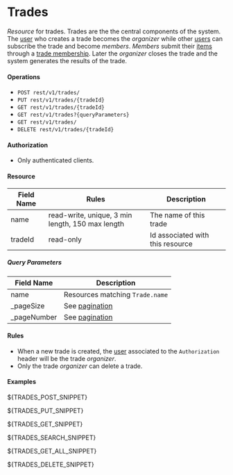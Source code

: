 Trades
======
_Resource_ for trades. Trades are the the central components of the system. The [user][1] who creates a trade becomes the _organizer_ while other [users][1] can subscribe the trade and become _members_.
_Members_ submit their [items][3] through a [trade membership][4]. Later the _organizer_ closes the trade and the system generates the results of the trade.

#### Operations
* `POST rest/v1/trades/`
* `PUT rest/v1/trades/{tradeId}`
* `GET rest/v1/trades/{tradeId}`
* `GET rest/v1/trades?{queryParameters}`
* `GET rest/v1/trades/`
* `DELETE rest/v1/trades/{tradeId}`

#### Authorization
* Only authenticated clients.

#### Resource
| Field Name | Rules | Description |
| ---------- | ----- | ----------- |
name | read-write, unique, 3 min length, 150 max length | The name of this trade
tradeId | read-only | Id associated with this resource

##### Query Parameters
| Field Name | Description |
| ---------- | ----------- |
name | Resources matching `Trade.name`
_pageSize | See [pagination][2]
_pageNumber | See [pagination][2]

#### Rules
* When a new trade is created, the [user][1] associated to the `Authorization` header will be the trade _organizer_.
* Only the trade _organizer_ can delete a trade.

#### Examples
${TRADES_POST_SNIPPET}

${TRADES_PUT_SNIPPET}

${TRADES_GET_SNIPPET}

${TRADES_SEARCH_SNIPPET}

${TRADES_GET_ALL_SNIPPET}

${TRADES_DELETE_SNIPPET}

[1]: users.md
[2]: ../rest-guide.md
[3]: items.md
[4]: trade-memberships.md